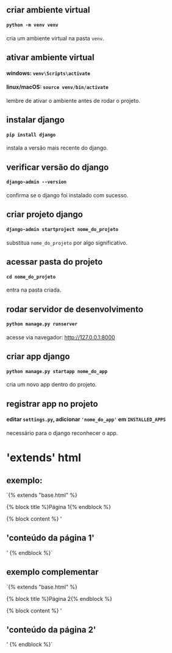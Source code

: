 ## criar ambiente virtual  
#### `python -m venv venv`  
cria um ambiente virtual na pasta `venv`.

## ativar ambiente virtual  
#### windows: `venv\Scripts\activate`  
#### linux/macOS: `source venv/bin/activate`  
lembre de ativar o ambiente antes de rodar o projeto.

## instalar django  
#### `pip install django`  
instala a versão mais recente do django.

## verificar versão do django  
#### `django-admin --version`  
confirma se o django foi instalado com sucesso.

## criar projeto django  
#### `django-admin startproject nome_do_projeto`  
substitua `nome_do_projeto` por algo significativo.

## acessar pasta do projeto  
#### `cd nome_do_projeto`  
entra na pasta criada.

## rodar servidor de desenvolvimento  
#### `python manage.py runserver`  
acesse via navegador: http://127.0.0.1:8000

## criar app django  
#### `python manage.py startapp nome_do_app`  
cria um novo app dentro do projeto.

## registrar app no projeto  
#### editar `settings.py`, adicionar `'nome_do_app'` em `INSTALLED_APPS`  
necessário para o django reconhecer o app.


# 'extends' html
## exemplo:
`{% extends "base.html" %}

{% block title %}Página 1{% endblock %}

{% block content %}
'<h2>'conteúdo da página 1'</h2>'
{% endblock %}`

## exemplo complementar
`{% extends "base.html" %}

{% block title %}Página 2{% endblock %}

{% block content %}
'<h2>'conteúdo da página 2'</h2>'
{% endblock %}`
